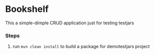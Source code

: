 # Bookshelf
This a simple-dimple CRUD application just for testing testjars

### Steps
1) run `mvn clean install` to build a package for 
demotestjars project

